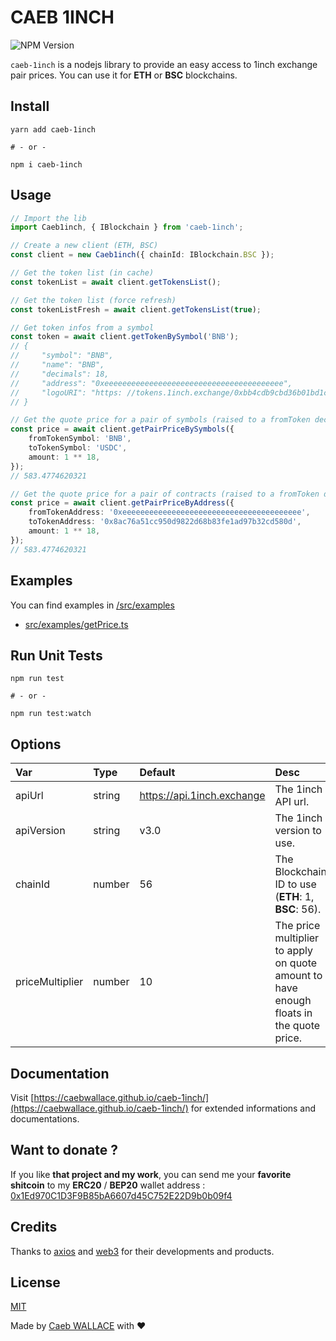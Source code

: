 <!-- @format -->

# CAEB 1INCH

![NPM Version](https://badge.fury.io/js/caeb-1inch.svg)

`caeb-1inch` is a nodejs library to provide an easy access to 1inch exchange pair prices.
You can use it for **ETH** or **BSC** blockchains.

## Install

```shell
yarn add caeb-1inch

# - or -

npm i caeb-1inch
```

## Usage

```ts
// Import the lib
import Caeb1inch, { IBlockchain } from 'caeb-1inch';

// Create a new client (ETH, BSC)
const client = new Caeb1inch({ chainId: IBlockchain.BSC });

// Get the token list (in cache)
const tokenList = await client.getTokensList();

// Get the token list (force refresh)
const tokenListFresh = await client.getTokensList(true);

// Get token infos from a symbol
const token = await client.getTokenBySymbol('BNB');
// {
//     "symbol": "BNB",
//     "name": "BNB",
//     "decimals": 18,
//     "address": "0xeeeeeeeeeeeeeeeeeeeeeeeeeeeeeeeeeeeeeeee",
//     "logoURI": "https: //tokens.1inch.exchange/0xbb4cdb9cbd36b01bd1cbaebf2de08d9173bc095c.png"
// }

// Get the quote price for a pair of symbols (raised to a fromToken decimals power)
const price = await client.getPairPriceBySymbols({
    fromTokenSymbol: 'BNB',
    toTokenSymbol: 'USDC',
    amount: 1 ** 18,
});
// 583.4774620321

// Get the quote price for a pair of contracts (raised to a fromToken decimals power)
const price = await client.getPairPriceByAddress({
    fromTokenAddress: '0xeeeeeeeeeeeeeeeeeeeeeeeeeeeeeeeeeeeeeeee',
    toTokenAddress: '0x8ac76a51cc950d9822d68b83fe1ad97b32cd580d',
    amount: 1 ** 18,
});
// 583.4774620321
```

## Examples

You can find examples in [/src/examples](/src/examples)

-   [src/examples/getPrice.ts](/src/examples/getPrice.ts)

## Run Unit Tests

```shell
npm run test

# - or -

npm run test:watch
```

## Options

| Var             | Type   | Default                    | Desc                                                                                    |
| :-------------- | :----- | :------------------------- | :-------------------------------------------------------------------------------------- |
| apiUrl          | string | https://api.1inch.exchange | The 1inch API url.                                                                      |
| apiVersion      | string | v3.0                       | The 1inch version to use.                                                               |
| chainId         | number | 56                         | The Blockchain ID to use (**ETH**: 1, **BSC**: 56).                                     |
| priceMultiplier | number | 10                         | The price multiplier to apply on quote amount to have enough floats in the quote price. |

## Documentation

Visit [https://caebwallace.github.io/caeb-1inch/](https://caebwallace.github.io/caeb-1inch/) for extended informations and documentations.

## Want to donate ?

If you like **that project and my work**, you can send me your **favorite shitcoin** to my **ERC20** / **BEP20** wallet address : [0x1Ed970C1D3F9B85bA6607d45C752E22D9b0b09f4](https://bscscan.com/address/0x1Ed970C1D3F9B85bA6607d45C752E22D9b0b09f4)

## Credits

Thanks to [axios](https://github.com/axios/axios) and [web3](https://github.com/ChainSafe/web3.js) for their developments and products.

## License

[MIT](LICENSE)

Made by [Caeb WALLACE](https://twitter.com/caeb_wallace) with ❤️
